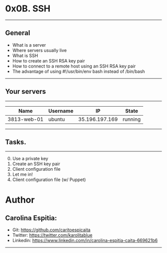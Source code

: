# 0x0B. SSH

------------

## General

- What is a server
- Where servers usually live
- What is SSH
- How to create an SSH RSA key pair
- How to connect to a remote host using an SSH RSA key pair
- The advantage of using #!/usr/bin/env bash instead of /bin/bash

------------
## Your servers
------------
| Name | Username | IP | State |
| ---- | -------- | ---| ----- |
| 3813-web-01 | ubuntu | 35.196.197.169 | running | 
------------
## Tasks.

------------
0. Use a private key
1. Create an SSH key pair
2. Client configuration file
3. Let me in!
4. Client configuration file (w/ Puppet)


# Author


## Carolina Espitia:
- Git: https://github.com/caritoespicaita
- Twitter: https://twitter.com/karolitablue
- Linkedin: https://www.linkedin.com/in/carolina-espitia-caita-669621b6

------------


![]()
